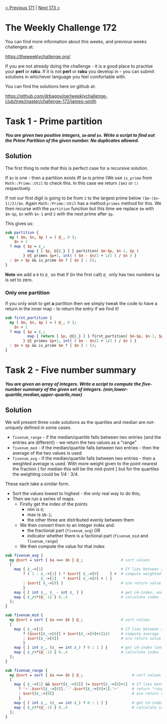 [< Previous 171](https://github.com/drbaggy/perlweeklychallenge-club/tree/master/challenge-171/james-smith) |
[Next 173 >](https://github.com/drbaggy/perlweeklychallenge-club/tree/master/challenge-173/james-smith)

# The Weekly Challenge 172

You can find more information about this weeks, and previous weeks challenges at:

  https://theweeklychallenge.org/

If you are not already doing the challenge - it is a good place to practise your
**perl** or **raku**. If it is not **perl** or **raku** you develop in - you can
submit solutions in whichever language you feel comfortable with.

You can find the solutions here on github at:

https://github.com/drbaggy/perlweeklychallenge-club/tree/master/challenge-172/james-smith

# Task 1 - Prime partition

***You are given two positive integers, `$m` and `$n`.  Write a script to find out the Prime Partition of the given number. No duplicates allowed.***

## Solution

The first thing to note that this is perfect case for a recursive solution.

If `$n` is one - then a partition exists iff `$m` is prime (We use `is_prime` from  `Math::Prime::Util` to check this. In this case we return `[$m]` or `()` respectively.

If not our first digit is going to be from `2` to the largest prime below `($m-($n-1)/2)/$n`. Again `Math::Prime::Util` has a method `primes` method for this. We then recurse with the `partition` function but this time we replace `$m` with `$m-$p`, `$n` with `$n-1` and `2` with the next prime after `$p`.

This gives us:

```perl
sub partition {
  my ( $m, $n, $p ) = ( @_, 0 );
    $n > 1
  ? map { $p = $_;
          map { [ $p, @{$_} ] } partition( $m-$p, $n-1, $p )
        } @{ primes $p+1, int( ( $m - $n/2 + 1/2 ) / $n ) }
  : $m > $p && is_prime $m ? [ $m ] : ();
}
```

**Note** we add a `0` to `@_` so that if (in the first call) `@_` only has two numbers `$p` is set to zero.

### Only one partition

If you only wish to get **a** partition then we simply tweak the code to have a return in the inner map - to return the entry if we find it!

```perl
sub first_partition {
  my ( $m, $n, $p ) = ( @_, 0 );
    $n > 1
  ? map { $p = $_;
          map { return [ $p, @{$_} ] } first_partition( $m-$p, $n-1, $p )
        } @{ primes $p+1, int( ( $m - $n/2 + 1/2 ) / $n ) }
  : $m > $p && is_prime $m ? [ $m ] : ();
}
```

# Task 2 - Five number summary

***You are given an array of integers.  Write a script to compute the five-number summary of the given set of integers. (min,lower-quartile,median,upper-quarile,max)***

## Solution

We will present three code solutions as the quartiles and median are not-uniquely defined in some cases.

 * `fivenum_range` - if the median/quartile falls between two entries {and the entries are different} - we return the two values as a "range"
 * `fivenum_med` -  if the median/quartile falls between two entries - then the average of the two values is used
 * `fivenum_avg` - if the median/quartile falls between two entries - then a weighted average is used. With more weight given to the point nearest the fraction { for median this will be the mid-point } but for the quartiles the weighting could be 1/4 : 3/4.

These each take a similar form.

  * Sort the values lowest to highest - the only real way to do this;
  * Then we run a series of maps.
     * Firstly get the index of the points
        * min is `0`;
        * max is `$N-1`;
        * the other three are distributed evenly between them
     * We then convert them to an integer index and:
        * the fractional part (`fivenum_avg`) OR
        * indicator whether there is a factional part (`fivenum_mid` and `fivenum_range`)
     * We then compute the value for that index
```perl
sub fivenum_avg {
  my @sort = sort { $a <=> $b } @_;                 # sort values
  [
    map { $_->[1]                                   # If lies between 2 points
        ? ( 1 - $_->[1] ) * $sort[ $_->[0]     ] +  # compute weighted average
                $_->[1]   * $sort[ $_->[0] + 1 ]
        : $sort[ $_->[0] ]                          # o/w return value
        }
    map { [ int $_, $_ - int $_ ] }                 # get LH-index, and distance of point from this
    map { $_/4*(@_-1) } 0..4                        # calculate index
  ];
}

sub fivenum_mid {
  my @sort = sort { $a <=> $b } @_;                 # sort values
  [
    map { $_->[1]                                   # If lies between 2 points
        ? ($sort[$_->[0]] + $sort[$_->[0]+1])/2     # compute average
        : $sort[$_->[0]]                            # o/w return value
        }                                      
    map { [ int $_, ($_ == int $_) ? 0 : 1 ] }      # get LH-index {and flag if point lies between 2 numbers
    map { $_/4*(@_-1) } 0..4                        # calculate index
  ];
}

sub fivenum_range {
  my @sort = sort { $a <=> $b } @_;                      # sort values
  [
    map { $_->[1] && $sort[$_->[0]] != $sort[$_->[0]+1]  # If lies between 2 points
      ? '<'.$sort[$_->[0]].'-'.$sort[$_->[0]+1].'>'      # return "range"
      : $sort[$_->[0]]                                   # o/w return value
      }
    map { [ int $_, ($_ == int $_) ? 0 : 1 ] }           # get LH-index {and flag if point lies between 2 numbers
    map { $_/4*(@_-1) } 0..4                             # calculate index
  ];
}
```
